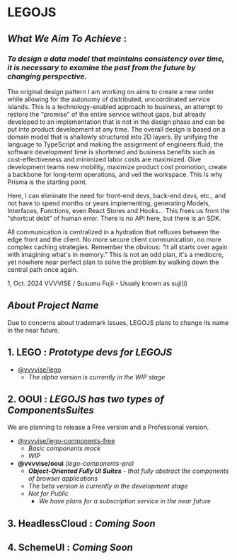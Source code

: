 # LEGOJS

## _What We Aim To Achieve_ :

### _To design a data model that maintains consistency over time, it is necessary to examine the past from the future by changing perspective._

The original design pattern I am working on aims to create a new order while allowing for the autonomy of distributed, uncoordinated service islands. This is a technology-enabled approach to business, an attempt to restore the “promise” of the entire service without gaps, but already developed to an implementation that is not in the design phase and can be put into product development at any time. The overall design is based on a domain model that is shallowly structured into 2Ⅾ layers. By unifying the language to TypeScript and making the assignment of engineers fluid, the software development time is shortened and business benefits such as cost-effectiveness and minimized labor costs are maximized. Give development teams new mobility, maximize product cost promotion, create a backbone for long-term operations, and veil the workspace.
This is why Prisma is the starting point.

Here, I can eliminate the need for front-end devs, back-end devs, etc., and not have to spend months or years implementing, generating Models, Interfaces, Functions, even React Stores and Hooks... This frees us from the “shortcut debt” of human error.
There is no API here, but there is an SDK.

All communication is centralized in a hydration that refluxes between the edge front and the client. No more secure client communication, no more complex caching strategies.
Remember the obvious: “It all starts over again with imagining what's in memory.” This is not an odd plan, it's a mediocre, yet nowhere near perfect plan to solve the problem by walking down the central path once again.

1, Oct. 2024
VVVVISE / Susumu Fujii - Usualy known as suji(i)

## _About Project Name_

Due to concerns about trademark issues, LEGOJS plans to change its name in the near future.

## 1. LEGO : _Prototype devs for LEGOJS_

- [@vvvvise/lego](https://github.com/VVVVISE/lego)
  - _The alpha version is currently in the WIP stage_

## 2. OOUI : _LEGOJS has two types of ComponentsSuites_

We are planning to release a Free version and a Professional version.

- [@vvvvise/lego-components-free](https://github.com/VVVVISE/lego-components-free)
  - _Basic components mock_
  - _WIP_
- **@vvvvise/ooui** _(lego-components-pro)_
  - _**Object-Oriented Fully UI Suites** - that fully abstract the components of browser applications_
  - _The beta version is currently in the development stage_
  - _Not for Public_
    - _We have plans for a subscription service in the near future_

## 3. HeadlessCloud : _Coming Soon_

## 4. SchemeUI : _Coming Soon_

